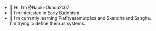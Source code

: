 - 👋 Hi, I’m @Naoki-Okada2407
- 👀 I’m interested in Early Buddhism.
- 🌱 I’m currently learning Pratītyasamutpāda and Skandha and Sangha. I'm trying to define them as systems.

<!-- TO DO: add more details about me later -->
<!---
Naoki-Okada2407/Naoki-Okada2407 is a ✨ special ✨ repository because its `README.md` (this file) appears on your GitHub profile.
You can click the Preview link to take a look at your changes.
--->
